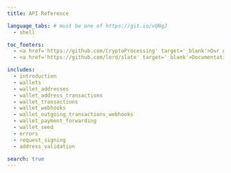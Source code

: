 ```yaml
---
title: API Reference

language_tabs: # must be one of https://git.io/vQNgJ
  - shell

toc_footers:
  - <a href='https://github.com/CryptoProcessing' target='_blank'>Our github</a>
  - <a href='https://github.com/lord/slate' target='_blank'>Documentation Powered by Slate</a>

includes:
  - introduction
  - wallets
  - wallet_addresses
  - wallet_address_transactions
  - wallet_transactions
  - wallet_webhooks
  - wallet_outgoing_transactions_webhooks
  - wallet_payment_forwarding
  - wallet_seed
  - errors
  - request_signing 
  - address_validation

search: true
---
```

